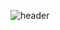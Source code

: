 ![header](https://capsule-render.vercel.app/api?type=waving&color=D5EAFF&height=300&section=header&fontSize=50&text=Elastic_SMU_Data_Concert&fontColor=00AE8A)



































